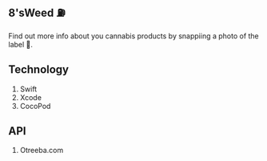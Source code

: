 ## 8'sWeed ⛽️

Find out more info about you cannabis products by snappiing a photo of the label 🤯.

## Technology

1. Swift
2. Xcode
3. CocoPod

## API

1. Otreeba.com


